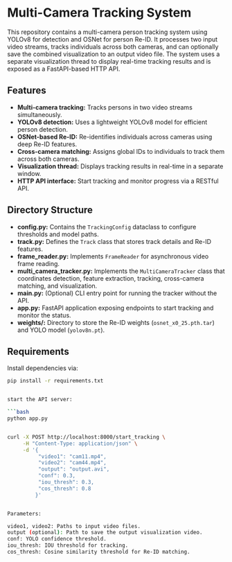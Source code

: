# Multi-Camera Tracking System

This repository contains a multi-camera person tracking system using YOLOv8 for detection and OSNet for person Re-ID. It processes two input video streams, tracks individuals across both cameras, and can optionally save the combined visualization to an output video file. The system uses a separate visualization thread to display real-time tracking results and is exposed as a FastAPI-based HTTP API.

## Features

- **Multi-camera tracking:** Tracks persons in two video streams simultaneously.
- **YOLOv8 detection:** Uses a lightweight YOLOv8 model for efficient person detection.
- **OSNet-based Re-ID:** Re-identifies individuals across cameras using deep Re-ID features.
- **Cross-camera matching:** Assigns global IDs to individuals to track them across both cameras.
- **Visualization thread:** Displays tracking results in real-time in a separate window.
- **HTTP API interface:** Start tracking and monitor progress via a RESTful API.

## Directory Structure


- **config.py:** Contains the `TrackingConfig` dataclass to configure thresholds and model paths.
- **track.py:** Defines the `Track` class that stores track details and Re-ID features.
- **frame_reader.py:** Implements `FrameReader` for asynchronous video frame reading.
- **multi_camera_tracker.py:** Implements the `MultiCameraTracker` class that coordinates detection, feature extraction, tracking, cross-camera matching, and visualization.
- **main.py:** (Optional) CLI entry point for running the tracker without the API.
- **app.py:** FastAPI application exposing endpoints to start tracking and monitor the status.
- **weights/:** Directory to store the Re-ID weights (`osnet_x0_25.pth.tar`) and YOLO model (`yolov8n.pt`).

## Requirements

Install dependencies via:
```bash
pip install -r requirements.txt


start the API server:

```bash
python app.py


curl -X POST http://localhost:8000/start_tracking \
     -H "Content-Type: application/json" \
     -d '{
          "video1": "cam11.mp4",
          "video2": "cam44.mp4",
          "output": "output.avi",
          "conf": 0.3,
          "iou_thresh": 0.3,
          "cos_thresh": 0.8
         }'


Parameters:

video1, video2: Paths to input video files.
output (optional): Path to save the output visualization video.
conf: YOLO confidence threshold.
iou_thresh: IOU threshold for tracking.
cos_thresh: Cosine similarity threshold for Re-ID matching.
